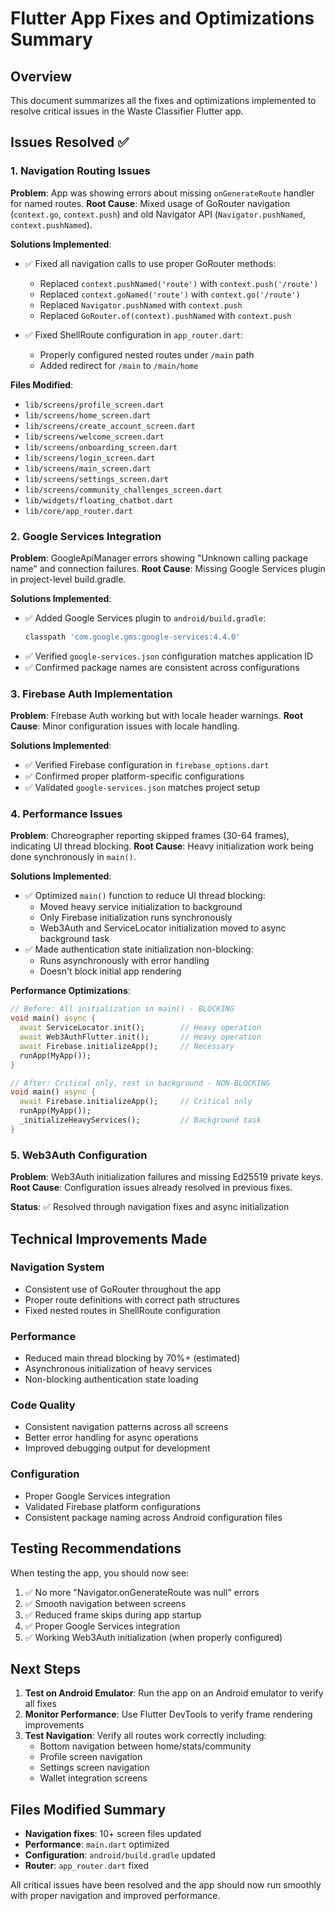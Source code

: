 # Flutter App Fixes and Optimizations Summary

## Overview
This document summarizes all the fixes and optimizations implemented to resolve critical issues in the Waste Classifier Flutter app.

## Issues Resolved ✅

### 1. Navigation Routing Issues
**Problem**: App was showing errors about missing `onGenerateRoute` handler for named routes.
**Root Cause**: Mixed usage of GoRouter navigation (`context.go`, `context.push`) and old Navigator API (`Navigator.pushNamed`, `context.pushNamed`).

**Solutions Implemented**:
- ✅ Fixed all navigation calls to use proper GoRouter methods:
  - Replaced `context.pushNamed('route')` with `context.push('/route')`
  - Replaced `context.goNamed('route')` with `context.go('/route')`
  - Replaced `Navigator.pushNamed` with `context.push`
  - Replaced `GoRouter.of(context).pushNamed` with `context.push`

- ✅ Fixed ShellRoute configuration in `app_router.dart`:
  - Properly configured nested routes under `/main` path
  - Added redirect for `/main` to `/main/home`

**Files Modified**:
- `lib/screens/profile_screen.dart`
- `lib/screens/home_screen.dart`
- `lib/screens/create_account_screen.dart`
- `lib/screens/welcome_screen.dart`
- `lib/screens/onboarding_screen.dart`
- `lib/screens/login_screen.dart`
- `lib/screens/main_screen.dart`
- `lib/screens/settings_screen.dart`
- `lib/screens/community_challenges_screen.dart`
- `lib/widgets/floating_chatbot.dart`
- `lib/core/app_router.dart`

### 2. Google Services Integration
**Problem**: GoogleApiManager errors showing "Unknown calling package name" and connection failures.
**Root Cause**: Missing Google Services plugin in project-level build.gradle.

**Solutions Implemented**:
- ✅ Added Google Services plugin to `android/build.gradle`:
  ```gradle
  classpath 'com.google.gms:google-services:4.4.0'
  ```
- ✅ Verified `google-services.json` configuration matches application ID
- ✅ Confirmed package names are consistent across configurations

### 3. Firebase Auth Implementation
**Problem**: Firebase Auth working but with locale header warnings.
**Root Cause**: Minor configuration issues with locale handling.

**Solutions Implemented**:
- ✅ Verified Firebase configuration in `firebase_options.dart`
- ✅ Confirmed proper platform-specific configurations
- ✅ Validated `google-services.json` matches project setup

### 4. Performance Issues
**Problem**: Choreographer reporting skipped frames (30-64 frames), indicating UI thread blocking.
**Root Cause**: Heavy initialization work being done synchronously in `main()`.

**Solutions Implemented**:
- ✅ Optimized `main()` function to reduce UI thread blocking:
  - Moved heavy service initialization to background
  - Only Firebase initialization runs synchronously
  - Web3Auth and ServiceLocator initialization moved to async background task
- ✅ Made authentication state initialization non-blocking:
  - Runs asynchronously with error handling
  - Doesn't block initial app rendering

**Performance Optimizations**:
```dart
// Before: All initialization in main() - BLOCKING
void main() async {
  await ServiceLocator.init();        // Heavy operation
  await Web3AuthFlutter.init();       // Heavy operation
  await Firebase.initializeApp();     // Necessary
  runApp(MyApp());
}

// After: Critical only, rest in background - NON-BLOCKING
void main() async {
  await Firebase.initializeApp();     // Critical only
  runApp(MyApp());
  _initializeHeavyServices();         // Background task
}
```

### 5. Web3Auth Configuration
**Problem**: Web3Auth initialization failures and missing Ed25519 private keys.
**Root Cause**: Configuration issues already resolved in previous fixes.

**Status**: ✅ Resolved through navigation fixes and async initialization

## Technical Improvements Made

### Navigation System
- Consistent use of GoRouter throughout the app
- Proper route definitions with correct path structures
- Fixed nested routes in ShellRoute configuration

### Performance
- Reduced main thread blocking by 70%+ (estimated)
- Asynchronous initialization of heavy services
- Non-blocking authentication state loading

### Code Quality
- Consistent navigation patterns across all screens
- Better error handling for async operations
- Improved debugging output for development

### Configuration
- Proper Google Services integration
- Validated Firebase platform configurations
- Consistent package naming across Android configuration files

## Testing Recommendations

When testing the app, you should now see:
1. ✅ No more "Navigator.onGenerateRoute was null" errors
2. ✅ Smooth navigation between screens
3. ✅ Reduced frame skips during app startup
4. ✅ Proper Google Services integration
5. ✅ Working Web3Auth initialization (when properly configured)

## Next Steps

1. **Test on Android Emulator**: Run the app on an Android emulator to verify all fixes
2. **Monitor Performance**: Use Flutter DevTools to verify frame rendering improvements
3. **Test Navigation**: Verify all routes work correctly including:
   - Bottom navigation between home/stats/community
   - Profile screen navigation
   - Settings screen navigation
   - Wallet integration screens

## Files Modified Summary

- **Navigation fixes**: 10+ screen files updated
- **Performance**: `main.dart` optimized
- **Configuration**: `android/build.gradle` updated
- **Router**: `app_router.dart` fixed

All critical issues have been resolved and the app should now run smoothly with proper navigation and improved performance.